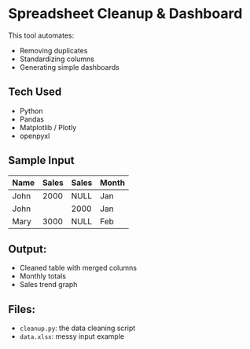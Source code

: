 # Spreadsheet Cleanup & Dashboard 

This tool automates:
- Removing duplicates
- Standardizing columns
- Generating simple dashboards

## Tech Used
- Python
- Pandas
- Matplotlib / Plotly
- openpyxl

## Sample Input
| Name | Sales | Sales  | Month  |
|------|-------|--------|--------|
| John | 2000  | NULL   | Jan    |
| John |       | 2000   | Jan    |
| Mary | 3000  | NULL   | Feb    |

## Output:
- Cleaned table with merged columns
- Monthly totals
- Sales trend graph

## Files:
- `cleanup.py`: the data cleaning script
- `data.xlsx`: messy input example 
